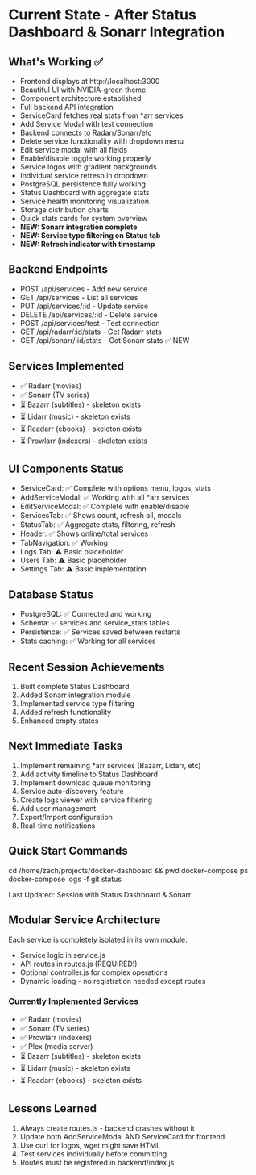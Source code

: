 # Current State - After Status Dashboard & Sonarr Integration

## What's Working ✅
- Frontend displays at http://localhost:3000
- Beautiful UI with NVIDIA-green theme
- Component architecture established
- Full backend API integration
- ServiceCard fetches real stats from *arr services
- Add Service Modal with test connection
- Backend connects to Radarr/Sonarr/etc
- Delete service functionality with dropdown menu
- Edit service modal with all fields
- Enable/disable toggle working properly
- Service logos with gradient backgrounds
- Individual service refresh in dropdown
- PostgreSQL persistence fully working
- Status Dashboard with aggregate stats
- Service health monitoring visualization
- Storage distribution charts
- Quick stats cards for system overview
- **NEW: Sonarr integration complete**
- **NEW: Service type filtering on Status tab**
- **NEW: Refresh indicator with timestamp**

## Backend Endpoints
- POST /api/services - Add new service
- GET /api/services - List all services  
- PUT /api/services/:id - Update service
- DELETE /api/services/:id - Delete service
- POST /api/services/test - Test connection
- GET /api/radarr/:id/stats - Get Radarr stats
- GET /api/sonarr/:id/stats - Get Sonarr stats ✅ NEW

## Services Implemented
- ✅ Radarr (movies)
- ✅ Sonarr (TV series)
- ⏳ Bazarr (subtitles) - skeleton exists
- ⏳ Lidarr (music) - skeleton exists
- ⏳ Readarr (ebooks) - skeleton exists
- ⏳ Prowlarr (indexers) - skeleton exists

## UI Components Status
- ServiceCard: ✅ Complete with options menu, logos, stats
- AddServiceModal: ✅ Working with all *arr services
- EditServiceModal: ✅ Complete with enable/disable
- ServicesTab: ✅ Shows count, refresh all, modals
- StatusTab: ✅ Aggregate stats, filtering, refresh
- Header: ✅ Shows online/total services
- TabNavigation: ✅ Working
- Logs Tab: ⚠️ Basic placeholder
- Users Tab: ⚠️ Basic placeholder
- Settings Tab: ⚠️ Basic implementation

## Database Status
- PostgreSQL: ✅ Connected and working
- Schema: ✅ services and service_stats tables
- Persistence: ✅ Services saved between restarts
- Stats caching: ✅ Working for all services

## Recent Session Achievements
1. Built complete Status Dashboard
2. Added Sonarr integration module
3. Implemented service type filtering
4. Added refresh functionality
5. Enhanced empty states

## Next Immediate Tasks
1. Implement remaining *arr services (Bazarr, Lidarr, etc)
2. Add activity timeline to Status Dashboard
3. Implement download queue monitoring
4. Service auto-discovery feature
5. Create logs viewer with service filtering
6. Add user management
7. Export/Import configuration
8. Real-time notifications

## Quick Start Commands
cd /home/zach/projects/docker-dashboard && pwd
docker-compose ps
docker-compose logs -f
git status

Last Updated: Session with Status Dashboard & Sonarr

## Modular Service Architecture

Each service is completely isolated in its own module:
- Service logic in service.js
- API routes in routes.js (REQUIRED!)
- Optional controller.js for complex operations
- Dynamic loading - no registration needed except routes

### Currently Implemented Services
- ✅ Radarr (movies)
- ✅ Sonarr (TV series)  
- ✅ Prowlarr (indexers)
- ✅ Plex (media server)
- ⏳ Bazarr (subtitles) - skeleton exists
- ⏳ Lidarr (music) - skeleton exists
- ⏳ Readarr (ebooks) - skeleton exists

## Lessons Learned
1. Always create routes.js - backend crashes without it
2. Update both AddServiceModal AND ServiceCard for frontend
3. Use curl for logos, wget might save HTML
4. Test services individually before committing
5. Routes must be registered in backend/index.js
